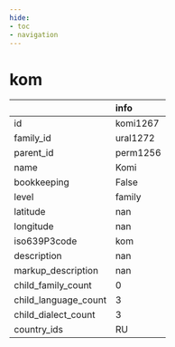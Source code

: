 ```yaml
---
hide:
- toc
- navigation
---
```

# kom
|                      | info     |
|:---------------------|:---------|
| id                   | komi1267 |
| family_id            | ural1272 |
| parent_id            | perm1256 |
| name                 | Komi     |
| bookkeeping          | False    |
| level                | family   |
| latitude             | nan      |
| longitude            | nan      |
| iso639P3code         | kom      |
| description          | nan      |
| markup_description   | nan      |
| child_family_count   | 0        |
| child_language_count | 3        |
| child_dialect_count  | 3        |
| country_ids          | RU       |